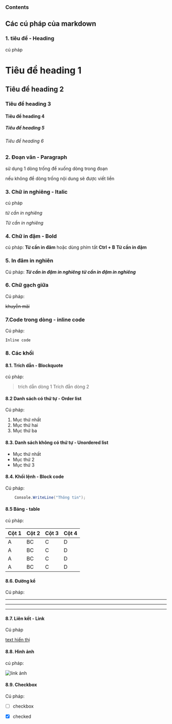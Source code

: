 ### Contents
## Các cú pháp của markdown

### 1. tiêu đề - Heading

cú pháp
# Tiêu đề heading 1
## Tiêu đề heading 2
### Tiêu đề heading 3
#### Tiêu đề heading 4
##### Tiêu đề heading 5
###### Tiêu đề heading 6

### 2. Đoạn văn - Paragraph

sử dụng 1 dòng trống để xuống dòng trong đoạn

nếu không để dòng trống nội dung sẽ được viết liền

### 3. Chữ in nghiêng - Italic
cú pháp

*từ cần in nghiêng*

_Từ cần in nghiêng_

### 4. Chữ in đậm - Bold

cú pháp:
**Từ cần in đâm** hoặc dùng phím tắt **Ctrl + B**
__Từ cần in đậm__

### 5. In đâm in nghiên
Cú pháp:
***Từ cần in đậm in nghiêng***
___từ cần in đậm in nghiêng___

### 6. Chữ gạch giữa
Cú pháp:

~~khuyễn mãi~~

 ### 7.Code trong dòng - inline code
 Cú pháp:

 `Inline code`

 ### 8. Các khối

 #### 8.1. Trích dẫn - Blockquote
 cú pháp:
 > trích dẫn dòng 1
 > Trích đẫn dòng 2

 #### 8.2 Danh sách có thứ tự - Order list
 Cú pháp:

 1. Mục thứ nhất
 2. Mục thứ hai
 3. Mục thứ ba

#### 8.3. Danh sách không có thứ tự - Unordered list
- Mục thứ nhất
- Mục thứ 2
- Mục thứ 3

#### 8.4. Khối lệnh - Block code
Cú pháp:
```C#
    Console.WriteLine("Thông tin");
```

#### 8.5 Bảng - table
cú pháp:

|Cột 1|Cột 2 | Cột 3| Cột 4|
|:---|:---|:---|:---|
|A|BC|C|D|
|A|BC|C|D|
|A|BC|C|D|
|A|BC|C|D|

#### 8.6. Đường kể
Cú pháp:

---
***
___

#### 8.7. Liên kết - Link
Cú pháp

[text hiển thị](link)

#### 8.8. Hình ảnh

cú pháp:

![link ảnh](https://www.msn.com/vi-vn/entertainment/news/hoa-h%E1%BA%ADu-%C4%91%E1%BA%B7c-bi%E1%BB%87t-nh%E1%BA%A5t-vi%E1%BB%87t-nam-tr%E1%BA%A3-l%E1%BA%A1i-v%C6%B0%C6%A1ng-mi%E1%BB%87n-g%E1%BA%A7n-4-t%E1%BB%B7-%C4%91%E1%BB%93ng-ngay-sau-ph%C3%BAt-%C4%91%C4%83ng-quang/ar-AA1f4eBK?ocid=msedgntp&cvid=b42816149f9246aabdeda2792779330b&ei=6&fullscreen=true#image=1)

#### 8.9. Checkbox
Cú pháp:

- [ ] checkbox
- [x] checked



